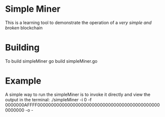 # Simple Miner 

This is a learning tool to demonstrate the operation of a _very simple and broken_ blockchain

# Building

To build simpleMiner 
    go build simpleMiner.go

# Example 

A simple way to run the simpleMiner is to invoke it directly and view the output in the terminal:
    ./simpleMiner -i 0 -f 0000000AFFFF0000000000000000000000000000000000000000000000000000 -o -

